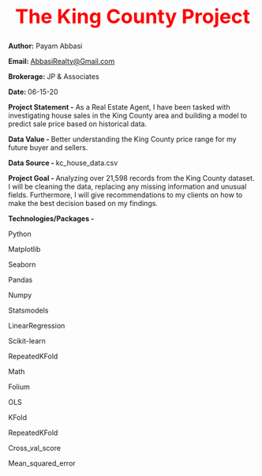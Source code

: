 <b><center> <h1 style="color:red;font-size:40px;"> The King County Project </b></h1></center>
  
<b>Author:</b> Payam Abbasi

<b>Email: </b>AbbasiRealty@Gmail.com

<b>Brokerage: </b>JP & Associates

<b>Date: </b>06-15-20

<b>Project Statement -</b> As a Real Estate Agent, I have been tasked with investigating house sales in the King County area and building a model to predict sale price based on historical data. 

<b>Data Value - </b> Better understanding the King County price range for my future buyer and sellers. 

<b>Data Source - </b> kc_house_data.csv 


<b>Project Goal - </b> Analyzing over 21,598 records from the King County dataset. I will be cleaning the data, replacing any missing information and unusual fields.  Furthermore, I will give recommendations to my clients on how to make the best decision based on my findings.


<b>Technologies/Packages -</b>

Python

Matplotlib

Seaborn

Pandas

Numpy

Statsmodels

LinearRegression

Scikit-learn

RepeatedKFold

Math

Folium

OLS

KFold

RepeatedKFold

Cross_val_score

Mean_squared_error

